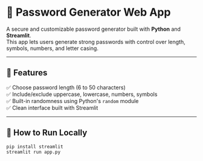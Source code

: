 # 🔐 Password Generator Web App

A secure and customizable password generator built with **Python** and **Streamlit**.  
This app lets users generate strong passwords with control over length, symbols, numbers, and letter casing.

---

## 🚀 Features

✅ Choose password length (6 to 50 characters)  
✅ Include/exclude uppercase, lowercase, numbers, symbols  
✅ Built-in randomness using Python's `random` module  
✅ Clean interface built with Streamlit

---

## 🧪 How to Run Locally

```bash
pip install streamlit
streamlit run app.py
